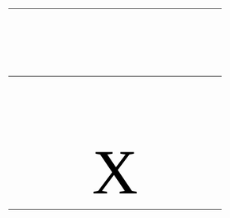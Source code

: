 [![](data:image/svg+xml;base64,PHN2ZwogIHhtbG5zPSJodHRwOi8vd3d3LnczLm9yZy8yMDAwL3N2ZyIKICB3aWR0aD0iMTI4IgogIGhlaWdodD0iMTI4Igo+PC9zdmc+)](?p-_state=v-o%5f%5f%7c%5f%5f%5f%7c%5fx%5f "Move (0, 0)" ) | [![](data:image/svg+xml;base64,PHN2ZwogIHhtbG5zPSJodHRwOi8vd3d3LnczLm9yZy8yMDAwL3N2ZyIKICB3aWR0aD0iMTI4IgogIGhlaWdodD0iMTI4Igo+PC9zdmc+)](?p-_state=v-%5fo%5f%7c%5f%5f%5f%7c%5fx%5f "Move (1, 0)" ) | [![](data:image/svg+xml;base64,PHN2ZwogIHhtbG5zPSJodHRwOi8vd3d3LnczLm9yZy8yMDAwL3N2ZyIKICB3aWR0aD0iMTI4IgogIGhlaWdodD0iMTI4Igo+PC9zdmc+)](?p-_state=v-%5f%5fo%7c%5f%5f%5f%7c%5fx%5f "Move (2, 0)" )
-|-|-
[![](data:image/svg+xml;base64,PHN2ZwogIHhtbG5zPSJodHRwOi8vd3d3LnczLm9yZy8yMDAwL3N2ZyIKICB3aWR0aD0iMTI4IgogIGhlaWdodD0iMTI4Igo+PC9zdmc+)](?p-_state=v-%5f%5f%5f%7co%5f%5f%7c%5fx%5f "Move (0, 1)" ) | [![](data:image/svg+xml;base64,PHN2ZwogIHhtbG5zPSJodHRwOi8vd3d3LnczLm9yZy8yMDAwL3N2ZyIKICB3aWR0aD0iMTI4IgogIGhlaWdodD0iMTI4Igo+PC9zdmc+)](?p-_state=v-%5f%5f%5f%7c%5fo%5f%7c%5fx%5f "Move (1, 1)" ) | [![](data:image/svg+xml;base64,PHN2ZwogIHhtbG5zPSJodHRwOi8vd3d3LnczLm9yZy8yMDAwL3N2ZyIKICB3aWR0aD0iMTI4IgogIGhlaWdodD0iMTI4Igo+PC9zdmc+)](?p-_state=v-%5f%5f%5f%7c%5f%5fo%7c%5fx%5f "Move (2, 1)" )
[![](data:image/svg+xml;base64,PHN2ZwogIHhtbG5zPSJodHRwOi8vd3d3LnczLm9yZy8yMDAwL3N2ZyIKICB3aWR0aD0iMTI4IgogIGhlaWdodD0iMTI4Igo+PC9zdmc+)](?p-_state=v-%5f%5f%5f%7c%5f%5f%5f%7cox%5f "Move (0, 2)" ) | ![](data:image/svg+xml;base64,PHN2ZwogIHhtbG5zPSJodHRwOi8vd3d3LnczLm9yZy8yMDAwL3N2ZyIKICB3aWR0aD0iMTI4IgogIGhlaWdodD0iMTI4Igo+CiAgPHRleHQKICAgIHg9IjY0IgogICAgeT0iMTAwIgogICAgdGV4dC1hbmNob3I9Im1pZGRsZSIKICAgIGZvbnQtc2l6ZT0iMTI4IgogICAgZmlsbD0iYmxhY2siCiAgPlg8L3RleHQ+Cjwvc3ZnPg==) | [![](data:image/svg+xml;base64,PHN2ZwogIHhtbG5zPSJodHRwOi8vd3d3LnczLm9yZy8yMDAwL3N2ZyIKICB3aWR0aD0iMTI4IgogIGhlaWdodD0iMTI4Igo+PC9zdmc+)](?p-_state=v-%5f%5f%5f%7c%5f%5f%5f%7c%5fxo "Move (2, 2)" )
